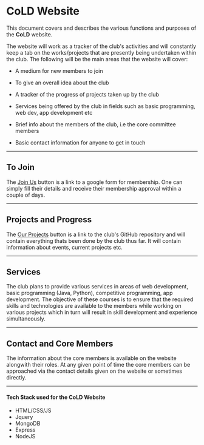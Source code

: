 # **CoLD Website**
This document covers and describes the various functions and purposes of the **CoLD** website.<br>

The website will work as a tracker of the club's activities and will constantly keep a tab on the works/projects that are presently being undertaken within the club. The following will be the main areas that the website will cover:

* A medium for new members to join
* To give an overall idea about the club
* A tracker of the progress of projects taken up by the club

* Services being offered by the club in fields such as basic programming, web dev, app development etc
* Brief info about the members of the club, i.e the core committee members
* Basic contact information for anyone to get in touch

***
## To Join

The [Join Us](https://docs.google.com/forms/d/e/1FAIpQLSe763-pHHXFPQyo7MzlrN63zf0p2M--lsMmLNmnki4GdsHZew/viewform) button is a link to a google form for membership. One can simply fill their details and receive their membership approval within a couple of days.

---
## Projects and Progress

The [ Our Projects](https://github.com/CoLDorg) button is a link to the club's GitHub repository and will contain everything thats been done by the club thus far. It will contain information about events, current projects etc.


---
## Services
The club plans to provide various services in areas of web development, basic programming (Java, Python), competitive programming, app development. The objective of these courses is to ensure that the required skills and technologies are available to the members while working on various projects which in turn will result in skill development and experience simultaneously.

---

## Contact and Core Members
The information about the core members is available on the website alongwith their roles. At any given point of time the core members can be approached via the contact details given on the website or sometimes directly.

***

#### Tech Stack used for the **CoLD** Website

* HTML/CSS/JS
* Jquery
* MongoDB
* Express
* NodeJS



